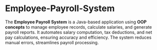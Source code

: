 # Employee-Payroll-System
The **Employee Payroll System** is a Java-based application using **OOP concepts** to manage employee records, calculate salaries, and generate payroll reports. It automates salary computation, tax deductions, and net pay calculations, ensuring accuracy and efficiency. The system reduces manual errors, streamlines payroll processing.

